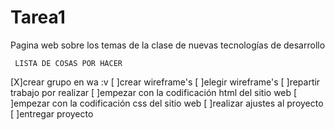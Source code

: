 # Tarea1
Pagina web sobre los temas de la clase de nuevas tecnologías de desarrollo

     LISTA DE COSAS POR HACER
[X]crear grupo en wa :v
[ ]crear wireframe's
[ ]elegir wireframe's
[ ]repartir trabajo por realizar
[ ]empezar con la codificación html del sitio web
[ ]empezar con la codificación css del sitio web
[ ]realizar ajustes al proyecto
[ ]entregar proyecto
